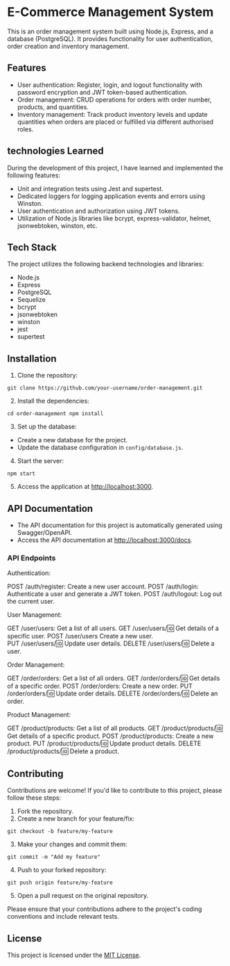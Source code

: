 # E-Commerce Management System

This is an order management system built using Node.js, Express, and a database (PostgreSQL). It provides functionality for user authentication, order creation and inventory management.

## Features

-   User authentication: Register, login, and logout functionality with password encryption and JWT token-based authentication.
-   Order management: CRUD operations for orders with order number, products, and quantities.
-   Inventory management: Track product inventory levels and update quantities when orders are placed or fulfilled via different authorised roles.

## technologies Learned

During the development of this project, I have learned and implemented the following features:

-   Unit and integration tests using Jest and supertest.
-   Dedicated loggers for logging application events and errors using Winston.
-   User authentication and authorization using JWT tokens.
-   Utilization of Node.js libraries like bcrypt, express-validator, helmet, jsonwebtoken, winston, etc.

## Tech Stack

The project utilizes the following backend technologies and libraries:

-   Node.js
-   Express
-   PostgreSQL
-   Sequelize
-   bcrypt
-   jsonwebtoken
-   winston
-   jest
-   supertest

## Installation

1. Clone the repository:

```console
git clone https://github.com/your-username/order-management.git
```

2. Install the dependencies:

```console
cd order-management npm install

```

3. Set up the database:

-   Create a new database for the project.
-   Update the database configuration in `config/database.js`.

4. Start the server:

```console
npm start

```

5. Access the application at [http://localhost:3000](http://localhost:3000).

## API Documentation

-   The API documentation for this project is automatically generated using Swagger/OpenAPI.
-   Access the API documentation at [http://localhost:3000/docs](http://localhost:3000/docs).

### API Endpoints

Authentication:

POST /auth/register: Create a new user account.
POST /auth/login: Authenticate a user and generate a JWT token.
POST /auth/logout: Log out the current user.

User Management:

GET /user/users: Get a list of all users.
GET /user/users/:id: Get details of a specific user.
POST /user/users Create a new user.  
PUT /user/users/:id: Update user details.
DELETE /user/users/:id: Delete a user.

Order Management:

GET /order/orders: Get a list of all orders.
GET /order/orders/:id: Get details of a specific order.
POST /order/orders: Create a new order.
PUT /order/orders/:id: Update order details.
DELETE /order/orders/:id: Delete an order.

Product Management:

GET /product/products: Get a list of all products.
GET /product/products/:id: Get details of a specific product.
POST /product/products: Create a new product.
PUT /product/products/:id: Update product details.
DELETE /product/products/:id: Delete a product.

## Contributing

Contributions are welcome! If you'd like to contribute to this project, please follow these steps:

1. Fork the repository.
2. Create a new branch for your feature/fix:

```console
git checkout -b feature/my-feature

```

3. Make your changes and commit them:

```console
git commit -m "Add my feature"

```

4. Push to your forked repository:

```console
git push origin feature/my-feature

```

5. Open a pull request on the original repository.

Please ensure that your contributions adhere to the project's coding conventions and include relevant tests.

## License

This project is licensed under the [MIT License](LICENSE).
